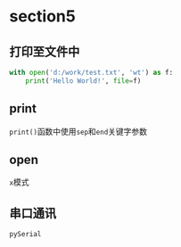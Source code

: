 # section5

## 打印至文件中

```py
with open('d:/work/test.txt', 'wt') as f:
    print('Hello World!', file=f)
```

## print

`print()`函数中使用`sep`和`end`关键字参数

## open

`x`模式

## 串口通讯

`pySerial`